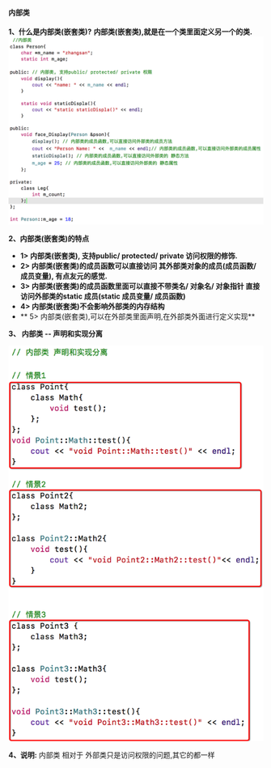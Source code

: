 #### 内部类


**1、什么是内部类(嵌套类)?**
**内部类(嵌套类),就是在一个类里面定义另一个的类.**
![](/assets/Snip20190217_1.png)



**2、内部类(嵌套类)的特点**
- **1> 内部类(嵌套类), 支持public/ protected/ private 访问权限的修饰.**
- **2> 内部类(嵌套类)的成员函数可以直接访问 其外部类对象的成员(成员函数/ 成员变量), 有点友元的感觉.**
- **3> 内部类(嵌套类)的成员函数里面可以直接不带类名/ 对象名/ 对象指针 直接访问外部类的static 成员(static 成员变量/ 成员函数)**
- **4> 内部类(嵌套类)不会影响外部类的内存结构**
- ** 5> 内部类(嵌套类),可以在外部类里面声明,在外部类外面进行定义实现**



 
**3、 内部类 -- 声明和实现分离**

![](/assets/Snip20190217_2.png)

**4、说明:**
内部类 相对于 外部类只是访问权限的问题,其它的都一样